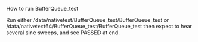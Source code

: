 How to run BufferQueue\_test

Run either /data/nativetest/BufferQueue\_test/BufferQueue\_test
or /data/nativetest64/BufferQueue\_test/BufferQueue\_test
then expect to hear several sine sweeps, and see PASSED at end.
